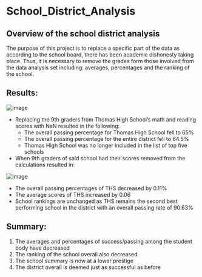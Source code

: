 # School_District_Analysis
## Overview of the school district analysis 
The purpose of this project is to replace a specific part of the data as according to the school board, there has been academic dishonesty taking place. Thus, it is necessary to remove the grades form those involved from the data analysis set including: averages, percentages and the ranking of the school. 
## Results:

![image](https://user-images.githubusercontent.com/104941338/172764749-b7c4e5e9-c8fe-43cb-b7f6-13a59de07306.png)

- Replacing the 9th graders from Thomas High School’s math and reading scores with NaN resulted in the following:
  -	The overall passing percentage for Thomas High School fell to 65%
  -	The overall passing percentage for the entire district fell to 64.5%
  -	Thomas High School was no longer included in the list of top five schools
- When 9th graders of said school had their scores removed from the calculations resulted in:

![image](https://user-images.githubusercontent.com/104941338/172764560-bd2c4559-f3d9-4713-b771-392ef7591a31.png)

  -	The overall passing percentages of THS decreased by 0.11%
  -	The average scores of THS increased by 0.06
  -	School rankings are unchanged as THS remains the second best performing school in the district with an overall passing rate of 90.63%
## Summary:
1)	The averages and percentages of success/passing among the student body have decreased
2)	The ranking of the school overall also decreased
3)	The school summary is now at a lower prestige 
4)	The district overall is deemed just as successful as before
